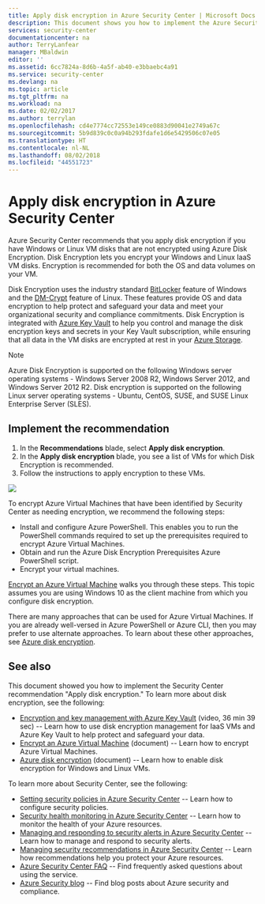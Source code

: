 ```yaml
---
title: Apply disk encryption in Azure Security Center | Microsoft Docs
description: This document shows you how to implement the Azure Security Center recommendation **Apply disk encryption**.
services: security-center
documentationcenter: na
author: TerryLanfear
manager: MBaldwin
editor: ''
ms.assetid: 6cc7824a-8d6b-4a5f-ab40-e3bbaebc4a91
ms.service: security-center
ms.devlang: na
ms.topic: article
ms.tgt_pltfrm: na
ms.workload: na
ms.date: 02/02/2017
ms.author: terrylan
ms.openlocfilehash: cd4e7774cc72553e149ce0883d90041e2749a67c
ms.sourcegitcommit: 5b9d839c0c0a94b293fdafe1d6e5429506c07e05
ms.translationtype: HT
ms.contentlocale: nl-NL
ms.lasthandoff: 08/02/2018
ms.locfileid: "44551723"
---
```

# <a name="apply-disk-encryption-in-azure-security-center"></a>Apply disk encryption in Azure Security Center
Azure Security Center recommends that you apply disk encryption if you have Windows or Linux VM disks that are not encrypted using Azure Disk Encryption. Disk Encryption lets you encrypt your Windows and Linux IaaS VM disks.  Encryption is recommended for both the OS and data volumes on your VM.

Disk Encryption uses the industry standard [BitLocker](https://technet.microsoft.com/library/cc732774.aspx) feature of Windows and the [DM-Crypt](https://en.wikipedia.org/wiki/Dm-crypt) feature of Linux. These features provide OS and data encryption to help protect and safeguard your data and meet your organizational security and compliance commitments. Disk Encryption is integrated with [Azure Key Vault](https://azure.microsoft.com/documentation/services/key-vault/) to help you control and manage the disk encryption keys and secrets in your Key Vault subscription, while ensuring that all data in the VM disks are encrypted at rest in your [Azure Storage](https://azure.microsoft.com/documentation/services/storage/).

> [!NOTE]
> Azure Disk Encryption is supported on the following Windows server operating systems - Windows Server 2008 R2, Windows Server 2012, and Windows Server 2012 R2. Disk encryption is supported on the following Linux server operating systems - Ubuntu, CentOS, SUSE, and SUSE Linux Enterprise Server (SLES).
>
>

## <a name="implement-the-recommendation"></a>Implement the recommendation
1. In the **Recommendations** blade, select **Apply disk encryption**.
2. In the **Apply disk encryption** blade, you see a list of VMs for which Disk Encryption is recommended.
3. Follow the instructions to apply encryption to these VMs.

![][1]

To encrypt Azure Virtual Machines that have been identified by Security Center as needing encryption, we recommend the following steps:

* Install and configure Azure PowerShell. This enables you to run the PowerShell commands required to set up the prerequisites required to encrypt Azure Virtual Machines.
* Obtain and run the Azure Disk Encryption Prerequisites Azure PowerShell script.
* Encrypt your virtual machines.

[Encrypt an Azure Virtual Machine](security-center-disk-encryption.md) walks you through these steps.  This topic assumes you are using Windows 10 as the client machine from which you configure disk encryption.

There are many approaches that can be used for Azure Virtual Machines. If you are already well-versed in Azure PowerShell or Azure CLI, then you may prefer to use alternate approaches. To learn about these other approaches, see [Azure disk encryption](../security/azure-security-disk-encryption.md).

## <a name="see-also"></a>See also
This document showed you how to implement the Security Center recommendation "Apply disk encryption." To learn more about disk encryption, see the following:

* [Encryption and key management with Azure Key Vault](https://azure.microsoft.com/documentation/videos/azurecon-2015-encryption-and-key-management-with-azure-key-vault/) (video, 36 min 39 sec) -- Learn how to use disk encryption management for IaaS VMs and Azure Key Vault to help protect and safeguard your data.
* [Encrypt an Azure Virtual Machine](security-center-disk-encryption.md) (document) -- Learn how to encrypt Azure Virtual Machines.
* [Azure disk encryption](../security/azure-security-disk-encryption.md) (document) -- Learn how to enable disk encryption for Windows and Linux VMs.

To learn more about Security Center, see the following:

* [Setting security policies in Azure Security Center](security-center-policies.md) -- Learn how to configure security policies.
* [Security health monitoring in Azure Security Center](security-center-monitoring.md) -- Learn how to monitor the health of your Azure resources.
* [Managing and responding to security alerts in Azure Security Center](security-center-managing-and-responding-alerts.md) -- Learn how to manage and respond to security alerts.
* [Managing security recommendations in Azure Security Center](security-center-recommendations.md) -- Learn how recommendations help you protect your Azure resources.
* [Azure Security Center FAQ](security-center-faq.md) -- Find frequently asked questions about using the service.
* [Azure Security blog](http://blogs.msdn.com/b/azuresecurity/) -- Find blog posts about Azure security and compliance.

<!--Image references-->
[1]: https://docstestmedia1.blob.core.windows.net/azure-media/articles/security-center/media/security-center-apply-disk-encryption/apply-disk-encryption.png

